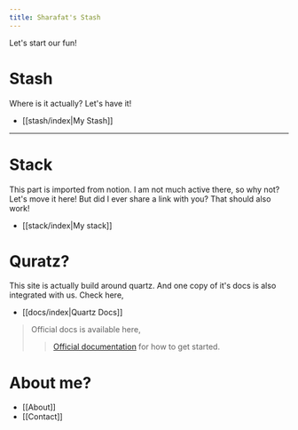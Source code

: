 ```yaml
---
title: Sharafat's Stash
---
```


Let's start our fun!

# Stash

Where is it actually? Let's have it!
- [[stash/index|My Stash]]

---
# Stack

This part is imported from notion. I am not much active there, so why not? Let's move it here! But did I ever share a link with you? That should also work!
- [[stack/index|My stack]]

# Quratz?

This site is actually build around quartz. And one copy of it's docs is also integrated with us. Check here,
- [[docs/index|Quartz Docs]]

> Official docs is available here,
> > [Official documentation](https://quartz.jzhao.xyz) for how to get started.
# About me?
- [[About]]
- [[Contact]]